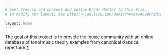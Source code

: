 ```yaml
---
# Feel free to add content and custom Front Matter to this file.
# To modify the layout, see https://jekyllrb.com/docs/themes/#overriding-theme-defaults

layout: home
---
```


The goal of this project is to provide the music community with an online database of tonal music theory examples from canonical classical repertoire.[\*](#more-examples-databases)
